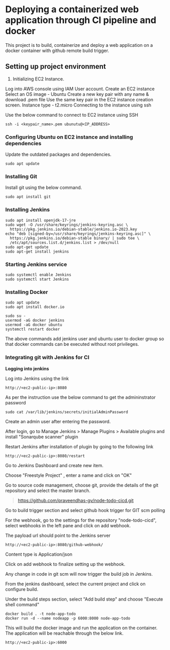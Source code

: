# **Deploying a containerized web application through CI pipeline and docker**

This project is to build, containerize and deploy a web application on a docker container with github remote build trigger. 

## **Setting up project environment** 

1. Initializing EC2 Instance. 


Log into AWS console using IAM User account. 
Create an EC2 instance
Select an OS image - Ubuntu
Create a new key pair with any name & download .pem file
Use the same key pair in the EC2 instance creation screen. 
Instance type - t2.micro
Connecting to the instance using ssh

Use the below command to connect to EC2 instance using SSH

```
ssh -i <keypair_name>.pem ubunutu@<IP_ADDRESS>
```

### **Configuring Ubuntu on EC2 instance and installing dependencies**

Update the outdated packages and dependencies. 

```
sudo apt update
```

### **Installing Git**

Install git using the below command. 

```
sudo apt install git
```

### **Installing Jenkins**

```
sudo apt install openjdk-17-jre
sudo wget -O /usr/share/keyrings/jenkins-keyring.asc \
  https://pkg.jenkins.io/debian-stable/jenkins.io-2023.key
echo "deb [signed-by=/usr/share/keyrings/jenkins-keyring.asc]" \
  https://pkg.jenkins.io/debian-stable binary/ | sudo tee \
  /etc/apt/sources.list.d/jenkins.list > /dev/null
sudo apt-get update
sudo apt-get install jenkins
```

### **Starting Jenkins service**

```
sudo systemctl enable Jenkins
sudo systemctl start Jenkins
```

### **Installing Docker**


```
sudo apt update
sudo apt install docker.io
```

```
sudo su - 
usermod -aG docker jenkins
usermod -aG docker ubuntu
systemctl restart docker
```
The above commands add jenkins user and ubuntu user to docker group so that docker commands can be executed without root privileges.

### **Integrating git with Jenkins for CI**

**Logging into jenkins**

Log into Jenkins using the link
```
http://<ec2-public-ip>:8080
```
As per the instruction use the below command to get the admininstrator password

```
sudo cat /var/lib/jenkins/secrets/initialAdminPassword
```

Create an admin user after entering the password. 

After login, go to Manage Jenkins > Manage Plugins > Available plugins and install "Sonarqube scanner" plugin

Restart Jenkins after installation of plugin by going to the following link
```
http://<ec2-public-ip>:8080/restart
```
Go to Jenkins Dashboard and create new item. 

Choose "Freestyle Project" , enter a name and click on "OK"

Go to source code management, choose git, provide the details of the git repository and select the master branch. 

> https://github.com/praveendhas-gv/node-todo-cicd.git

Go to build trigger section and select github hook trigger for GIT scm polling

For the webhook, go to the settings for the repository "node-todo-cicd", select webhooks in the left pane and click on add webhook. 

The payload url should point to the Jenkins server
```
http://<ec2-public-ip>:8080/github-webhook/
```
Content type is Application/json

Click on add webhook to finalize setting up the webhook. 

Any change in code in git scm will now trigger the build job in Jenkins. 

From the jenkins dashboard, select the current project and click on configure build. 

Under the build steps section, select "Add build step" and choose "Execute shell command"

```
docker build . -t node-app-todo
docker run -d --name nodeapp -p 6000:8000 node-app-todo
```

This will build the docker image and run the application on the container. The application will be reachable through the below link.

```
http://<ec2-public-ip>:6000
```

